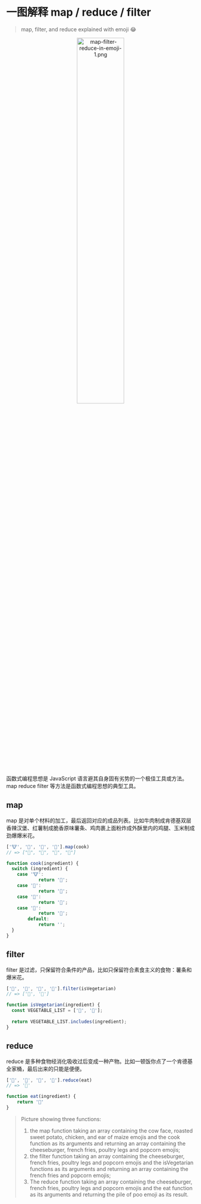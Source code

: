 # 一图解释 map / reduce / filter

> map, filter, and reduce explained with emoji 😂

<p style="text-align:center;" align="center">
  <img src="https://camo.githubusercontent.com/58f08c75fb388dea2b6eba00f41a8d98e5f3647d/68747470733a2f2f692e726564642e69742f796637727733706a696170782e6a7067" alt="map-filter-reduce-in-emoji-1.png" style="width:50%; text-align:center;" width="50%" align="center" />
</p>

函数式编程思想是 JavaScript 语言避其自身固有劣势的一个极佳工具或方法。map reduce filter 等方法是函数式编程思想的典型工具。

## map

map 是对单个材料的加工，最后返回对应的成品列表。比如牛肉制成肯德基双层香辣汉堡、红薯制成脆香原味薯条、鸡肉裹上面粉炸成外酥里内的鸡腿、玉米制成劲爆爆米花。

```javascript
['🐮', '🍠', '🐔', '🌽'].map(cook)
// => ["🍔", "🍿", "🍗", "🍿"]

function cook(ingredient) {
  switch (ingredient) {
    case '🐮':
			return '🍔';
    case '🍠':
			return '🍟';
    case '🐔':
			return '🍗';
    case '🌽':
			return '🍿';
		default:
			return '';
  }
}
```

## filter

filter 是过滤，只保留符合条件的产品，比如只保留符合素食主义的食物：薯条和爆米花。

```javascript
['🍔', '🍟', '🍗', '🍿'].filter(isVegetarian)
// => ['🍟', '🍿']

function isVegetarian(ingredient) {
  const VEGETABLE_LIST = ['🍟', '🍿'];
  
  return VEGETABLE_LIST.includes(ingredient);
}
```

## reduce

reduce 是多种食物经消化吸收过后变成一种产物。比如一顿饭你点了一个肯德基全家桶，最后出来的只能是便便。

```javascript
['🍔', '🍟', '🍗', '🍿'].reduce(eat)
// => '💩'

function eat(ingredient) {
	return '💩'
}
```

>Picture showing three functions: 
>
>1. the map function taking an array containing the cow face, roasted sweet potato, chicken, and ear of maize emojis and the cook function as its arguments and returning an array containing the cheeseburger, french fries, poultry legs and popcorn emojis;
>2. the filter function taking an array containing the cheeseburger, french fries, poultry legs and popcorn emojis and the isVegetarian functions as its arguments and returning an array containing the french fries and popcorn emojis;
>3. The reduce function taking an array containing the cheeseburger, french fries, poultry legs and popcorn emojis and the eat function as its arguments and returning the pile of poo emoji as its result.

